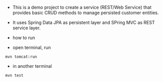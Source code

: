 * This is a demo project to create a service (REST/Web Service) that provides basic CRUD methods to manage persisted customer entities. 

* It uses Spring Data JPA as persistent layer and SPring MVC as REST service layer.

* how to run
 * open terminal, run 
```
mvn tomcat:run
```
 * in another terminal
```
mvn test
```